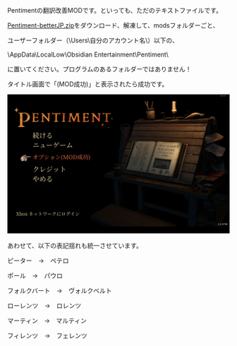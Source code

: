 Pentimentの翻訳改善MODです。といっても、ただのテキストファイルです。

[Pentiment-betterJP.zip](https://github.com/youkoseki/pentiment-betterjp/raw/main/Pentiment-betterJP.zip)をダウンロード、解凍して、modsフォルダーごと、

ユーザーフォルダー（\Users\自分のアカウント名\）以下の、

\AppData\LocalLow\Obsidian Entertainment\Pentiment\

に置いてください。プログラムのあるフォルダーではありません！

タイトル画面で「(MOD成功)」と表示されたら成功です。

![test image](title_screen.jpg)

あわせて、以下の表記揺れも統一させています。

ピーター　→　ペテロ

ポール　→　パウロ

フォルクバート　→　ヴォルクベルト

ローレンツ　→　ロレンツ

マーティン　→　マルティン

フィレンツ　→　フェレンツ